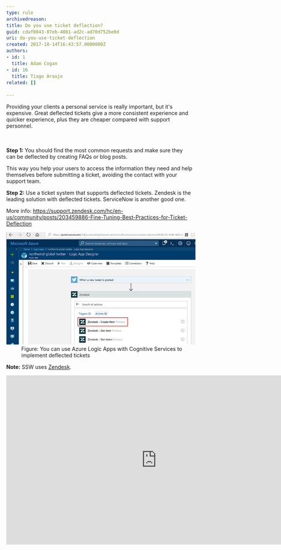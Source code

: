 ```yaml
---
type: rule
archivedreason: 
title: Do you use ticket deflection?
guid: cdaf0843-07eb-4081-ad2c-ad70d752be0d
uri: do-you-use-ticket-deflection
created: 2017-10-14T16:43:57.0000000Z
authors:
- id: 1
  title: Adam Cogan
- id: 16
  title: Tiago Araujo
related: []

---
```



Providing your clients a personal service is really important, but it's expensive. Great deflected tickets give a more consistent experience and quicker experience, plus they are cheaper compared with support personnel. <br>
<br><excerpt class='endintro'></excerpt><br>
<p>
   <strong>Step 1:</strong> You should find the most common requests and make sure they can be deflected by creating FAQs or blog posts.</p><p>This way you help your users to access the information they need and help themselves before submitting a ticket, avoiding the contact with your support team.</p><p>
   <strong>Step 2:</strong> Use a ticket system that supports deflected tickets. Zendesk is the leading solution with deflected tickets. ServiceNow is another good one.  
   <br></p><p>More info: <a href="https://support.zendesk.com/hc/en-us/community/posts/203459886-Fine-Tuning-Best-Practices-for-Ticket-Deflection">https://support.zendesk.com/hc/en-us/community/posts/203459886-Fine-Tuning-Best-Practices-for-Ticket-Deflection</a></p><dl class="image"><dt> 
      <img src="azure-logic-deflected-tickets.jpg" alt="azure-logic-deflected-tickets.jpg" /> 
   </dt><dd>Figure: You can use Azure Logic Apps with Cognitive Services to implement deflected tickets<br></dd></dl><p> 
   <b>Note:</b> SSW uses 
   <a href="https://www.ssw.com.au/ssw/Consulting/Zendesk.aspx">Zendesk</a>.</p><div class="ms-rtestate-read ms-rte-embedcode ms-rte-embedil ms-rtestate-notify s4-wpActive"><iframe width="800" height="450" src="https://www.youtube.com/embed/WVpPWxPxs2k" frameborder="0"></iframe> </div><br>


